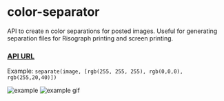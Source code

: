 # color-separator
API to create n color separations for posted images. Useful for generating separation files for Risograph printing and screen printing.

### [API URL](https://color-separator-api-67f36f39cb8f.herokuapp.com/)

Example:
`separate(image, [rgb(255, 255, 255), rgb(0,0,0), rgb(255,20,40)])`

![example](https://github.com/hicks2evan/color-separator/assets/23247607/0ec0a1b7-fbd2-43b5-ac87-a1f3b9cd64f6)
![example gif](https://github.com/hicks2evan/color-separator/assets/23247607/8ec4dae5-485f-40a7-ab25-4209900e5388)
